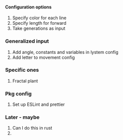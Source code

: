 #### Configuration options
1. Specify color for each line 
2. Specify length for forward 
3. Take generations as input 

### Generalized input 
1. Add angle, constants and variables in lystem config 
2. Add letter to movement config


### Specific ones
1. Fractal plant

### Pkg config
1. Set up ESLint and prettier
### Later - maybe
1. Can I do this in rust 
2. 
